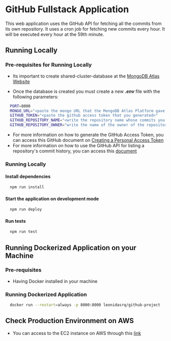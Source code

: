 # GitHub Fullstack Application

This web application uses the GitHub API for fetching all the commits from its own repository. It uses a cron job for fetching new commits every hour. It will be executed every hour at the 59th minute.

## Running Locally

### Pre-requisites for Running Locally

- Its important to create shared-cluster-database at the [MongoDB Atlas Website](https://www.mongodb.com/atlas/database)

- Once the database is created you must create a new **_.env_** file with the following parameters:

```bash
  PORT=8000
  MONGO_URL="<paste the mongo URL that the MongoDB Atlas Platform gave you>"
  GITHUB_TOKEN="<paste the github access token that you generated>"
  GITHUB_REPOSITORY_NAME="<write the repository name whose commits you´re interested in>"
  GITHUB_REPOSITORY_OWNER="write the name of the owner of the repository"
```

- For more information on how to generate the GitHub Access Token, you can access this GitHub document on [Creating a Personal Access Token](https://docs.github.com/en/authentication/keeping-your-account-and-data-secure/creating-a-personal-access-token)
- For more information on how to use the GitHub API for listing a repository's commit history, you can access this [document](https://docs.github.com/en/rest/commits/commits)

### Running Locally

#### Install dependencies

```bash
  npm run install
```

#### Start the application on development mode

```bash
  npm run deploy
```

#### Run tests

```bash
  npm run test
```

## Running Dockerized Application on your Machine

### Pre-requisites

- Having Docker installed in your machine

### Running Dockerized Application

```bash
  docker run --restart=always -p 8000:8000 leonidasrq/github-project
```

## Check Production Environment on AWS

- You can access to the EC2 instance on AWS through this [link](http://50.17.27.250:8000/)
